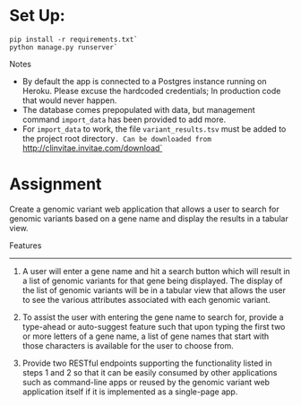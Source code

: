 # Set Up:
```
pip install -r requirements.txt`
python manage.py runserver`
 ```
 
 
Notes
- By default the app is connected to a Postgres instance running on Heroku. Please excuse the hardcoded credentials; In production code that would never happen. 
- The database comes prepopulated with data, but management command `import_data` has been provided to add more.
- For `import_data` to work, the file `variant_results.tsv` must be added to the project root directory`. Can be downloaded from `http://clinvitae.invitae.com/download` 

# Assignment

Create a genomic variant web application that allows a user to search for genomic variants based on a gene name and display the results in a tabular view.

Features

-------------  

1) A user will enter a gene name and hit a search button which will result in a list of genomic variants for that gene being displayed.  The display of the list of genomic variants will be in a tabular view that allows the user to see the various attributes associated with each genomic variant.

 
2) To assist the user with entering the gene name to search for, provide a type-ahead or auto-suggest feature such that upon typing the first two or more letters of a gene name, a list of gene names that start with those characters is available for the user to choose from. 

 
3) Provide two RESTful endpoints supporting the functionality listed in steps 1 and 2 so that it can be easily consumed by other applications such as command-line apps or reused by the genomic variant web application itself if it is implemented as a single-page app.





